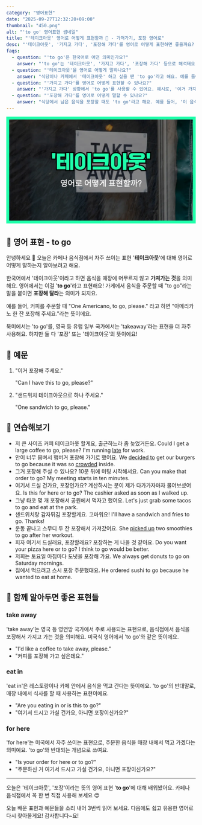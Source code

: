 ```yaml
---
category: "영어표현"
date: "2025-09-27T12:32:20+09:00"
thumbnail: "450.png"
alt: "'to go' 영어표현 썸네일"
title: "'테이크아웃' 영어로 어떻게 표현할까 🥤 - 가져가기, 포장 영어로"
desc: "'테이크아웃', '가지고 가다', '포장해 가다'를 영어로 어떻게 표현하면 좋을까요? '커피를 테이크아웃할 수 있어요?', '이 음식 포장해 주세요.' 등을 영어로 표현하는 법을 배워봅시다. 다양한 예문을 통해서 연습하고 본인의 표현으로 만들어 보세요."
faqs:
  - question: "'to go'은 한국어로 어떤 의미인가요?"
    answer: "'to go'는 '테이크아웃', '가지고 가다', '포장해 가다' 등으로 해석돼요. 주로 음식이나 음료를 식당에서 먹지 않고 가져가는 상황에서 써요."
  - question: "'테이크아웃'을 영어로 어떻게 말하나요?"
    answer: "식당이나 카페에서 '테이크아웃' 하고 싶을 땐 'to go'라고 해요. 예를 들어, '커피 테이크아웃할 수 있어요?'는 'Can I get this coffee to go?'라고 해요."
  - question: "'가지고 가다'를 영어로 어떻게 표현할 수 있나요?"
    answer: "'가지고 가다' 상황에서 'to go'를 사용할 수 있어요. 예시로, '이거 가지고 갈게요.'는 'I'll take this to go.'라고 해요."
  - question: "'포장해 가다'를 영어로 어떻게 말할 수 있나요?"
    answer: "식당에서 남은 음식을 포장할 때도 'to go'라고 해요. 예를 들어, '이 음식 포장해 주세요.'는 'Can I have this to go, please?'라고 말해요."
---
```


!['to go' 영어표현](./450.png)

## 🌟 영어 표현 - to go

안녕하세요 👋 오늘은 카페나 음식점에서 자주 쓰이는 표현 '**테이크아웃**'에 대해 영어로 어떻게 말하는지 알아보려고 해요.

한국어에서 '테이크아웃'이라고 하면 음식을 매장에 머무르지 않고 **가져가는 것**을 의미해요. 영어에서는 이걸 '**to go**'라고 표현해요! 가게에서 음식을 주문할 때 "to go"라는 말을 붙이면 **포장해 달라**는 의미가 되지요.

예를 들어, 커피를 주문할 때 "One Americano, to go, please." 라고 하면 "아메리카노 한 잔 포장해 주세요."라는 뜻이에요.

북미에서는 'to go'를, 영국 등 유럽 일부 국가에서는 'takeaway'라는 표현을 더 자주 사용해요. 하지만 둘 다 '포장' 또는 '테이크아웃'의 뜻이에요!

## 📖 예문

1. "이거 포장해 주세요."

   "Can I have this to go, please?"

2. "샌드위치 테이크아웃으로 하나 주세요."

   "One sandwich to go, please."

## 💬 연습해보기

<ul data-interactive-list>

  <li data-interactive-item>
    <span data-toggler>저 큰 사이즈 커피 테이크아웃 할게요, 출근하느라 좀 늦었거든요.</span>
    <span data-answer>Could I get a large coffee to go, please? I'm running <a href="/blog/in-english/391.late/">late</a> for work.</span>
  </li>

  <li data-interactive-item>
    <span data-toggler>안이 너무 붐벼서 햄버거 포장해 가기로 했어요.</span>
    <span data-answer>We <a href="/blog/in-english/062.decide-to/">decided to</a> get our burgers to go because it was so <a href="/blog/in-english/393.crowded/">crowded</a> inside.</span>
  </li>

  <li data-interactive-item>
    <span data-toggler>그거 포장해 주실 수 있나요? 10분 뒤에 미팅 시작해서요.</span>
    <span data-answer>Can you make that order to go? My meeting starts in ten minutes.</span>
  </li>

  <li data-interactive-item>
    <span data-toggler>여기서 드실 건가요, 포장인가요? 계산하시는 분이 제가 다가가자마자 물어보셨어요.</span>
    <span data-answer>Is this for here or to go? The cashier asked as soon as I walked up.</span>
  </li>

  <li data-interactive-item>
    <span data-toggler>그냥 타코 몇 개 포장해서 공원에서 먹자고 했어요.</span>
    <span data-answer>Let's just grab some tacos to go and eat at the park.</span>
  </li>

  <li data-interactive-item>
    <span data-toggler>샌드위치랑 감자튀김 포장할게요. 고마워요!</span>
    <span data-answer>I'll have a sandwich and fries to go. Thanks!</span>
  </li>

  <li data-interactive-item>
    <span data-toggler>운동 끝나고 스무디 두 잔 포장해서 가져갔어요.</span>
    <span data-answer>She <a href="/blog/in-english/178.pick-up/">picked up</a> two smoothies to go after her workout.</span>
  </li>

  <li data-interactive-item>
    <span data-toggler>피자 여기서 드실래요, 포장할래요? 포장하는 게 나을 것 같아요.</span>
    <span data-answer>Do you want your pizza here or to go? I think to go would be better.</span>
  </li>

  <li data-interactive-item>
    <span data-toggler>저희는 토요일 아침마다 도넛을 포장해 가요.</span>
    <span data-answer>We always get donuts to go on Saturday mornings.</span>
  </li>

  <li data-interactive-item>
    <span data-toggler>집에서 먹으려고 스시 포장 주문했대요.</span>
    <span data-answer>He ordered sushi to go because he wanted to eat at home.</span>
  </li>

</ul>

## 🤝 함께 알아두면 좋은 표현들

### take away

'take away'는 영국 등 영연방 국가에서 주로 사용되는 표현으로, 음식점에서 음식을 포장해서 가지고 가는 것을 의미해요. 미국식 영어에서 'to go'와 같은 뜻이에요.

- "I'd like a coffee to take away, please."
- "커피를 포장해 가고 싶은데요."

### eat in

'eat in'은 레스토랑이나 카페 안에서 음식을 먹고 간다는 뜻이에요. 'to go'의 반대말로, 매장 내에서 식사를 할 때 사용하는 표현이에요.

- "Are you eating in or is this to go?"
- "여기서 드시고 가실 건가요, 아니면 포장이신가요?"

### for here

'for here'는 미국에서 자주 쓰이는 표현으로, 주문한 음식을 매장 내에서 먹고 가겠다는 의미예요. 'to go'와 반대되는 개념으로 쓰여요.

- "Is your order for here or to go?"
- "주문하신 거 여기서 드시고 가실 건가요, 아니면 포장이신가요?"

---

오늘은 '테이크아웃', '포장'이라는 뜻의 영어 표현 '**to go**'에 대해 배워봤어요. 카페나 음식점에서 꼭 한 번 직접 사용해 보세요 😊

오늘 배운 표현과 예문들을 소리 내어 3번씩 읽어 보세요. 다음에도 쉽고 유용한 영어로 다시 찾아올게요! 감사합니다~요!
